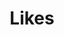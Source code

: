 ﻿---
layout: list
title: Likes
slug: Likes
menu: true
submenu: false
order: 3
description: >
  관심있는 것들 정리
---
